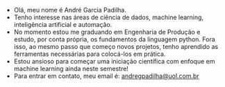 - Olá, meu nome é André Garcia Padilha.
- Tenho interesse nas áreas de ciência de dados, machine learning, inteligência artificial e automação.
- No momento estou me graduando em Engenharia de Produção e estudo, por conta própria, os fundamentos da linguagem python. 
  Fora isso, ao mesmo passo que começo novos projetos, tenho aprendido as ferramentas necessárias para colocá-los em prática. 
- Estou ansioso para começar uma iniciação científica com enfoque em machine learning ainda neste semestre!
- Para entrar em contato, meu email é: andregpadilha@uol.com.br

